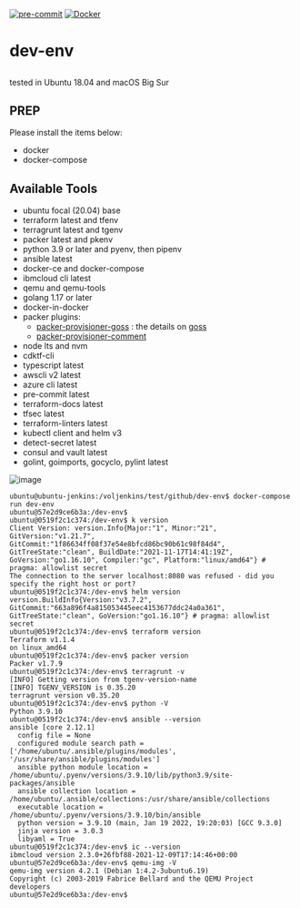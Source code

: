 [![pre-commit](https://github.com/ibm-xaas/dev-env/actions/workflows/pre-commit.yaml/badge.svg?branch=main)](https://github.com/ibm-xaas/dev-env/actions/workflows/pre-commit.yaml)
[![Docker](https://github.com/ibm-xaas/dev-env/actions/workflows/docker-publish.yml/badge.svg)](https://github.com/ibm-xaas/dev-env/actions/workflows/docker-publish.yml)

# dev-env
##
tested in Ubuntu 18.04 and macOS Big Sur

## PREP

Please install the items below:
* docker
* docker-compose

## Available Tools
* ubuntu focal (20.04) base
* terraform latest and tfenv
* terragrunt latest and tgenv
* packer latest and pkenv
* python 3.9 or later and pyenv, then pipenv
* ansible latest
* docker-ce and docker-compose
* ibmcloud cli latest
* qemu and qemu-tools
* golang 1.17 or later
* docker-in-docker
* packer plugins:
  * [packer-provisioner-goss](https://github.com/YaleUniversity/packer-provisioner-goss) : the details on [goss](https://github.com/aelsabbahy/goss)
  * [packer-provisioner-comment](https://github.com/ibm-xaas/packer-provisioner-comment)
* node lts and nvm
* cdktf-cli
* typescript latest
* awscli v2 latest
* azure cli latest
* pre-commit latest
* terraform-docs latest
* tfsec latest
* terraform-linters latest
* kubectl client and helm v3
* detect-secret latest
* consul and vault latest
* golint, goimports, gocyclo, pylint latest

![image](https://user-images.githubusercontent.com/67604276/151308353-6a7bc34c-6ab1-404e-96b1-eb4738307c09.png)


```
ubuntu@ubuntu-jenkins:/voljenkins/test/github/dev-env$ docker-compose run dev-env
ubuntu@57e2d9ce6b3a:/dev-env$
ubuntu@0519f2c1c374:/dev-env$ k version
Client Version: version.Info{Major:"1", Minor:"21", GitVersion:"v1.21.7", GitCommit:"1f86634ff08f37e54e8bfcd86bc90b61c98f84d4", GitTreeState:"clean", BuildDate:"2021-11-17T14:41:19Z", GoVersion:"go1.16.10", Compiler:"gc", Platform:"linux/amd64"} # pragma: allowlist secret
The connection to the server localhost:8080 was refused - did you specify the right host or port?
ubuntu@0519f2c1c374:/dev-env$ helm version
version.BuildInfo{Version:"v3.7.2", GitCommit:"663a896f4a815053445eec4153677ddc24a0a361", GitTreeState:"clean", GoVersion:"go1.16.10"} # pragma: allowlist secret
ubuntu@0519f2c1c374:/dev-env$ terraform version
Terraform v1.1.4
on linux_amd64
ubuntu@0519f2c1c374:/dev-env$ packer version
Packer v1.7.9
ubuntu@0519f2c1c374:/dev-env$ terragrunt -v
[INFO] Getting version from tgenv-version-name
[INFO] TGENV_VERSION is 0.35.20
terragrunt version v0.35.20
ubuntu@0519f2c1c374:/dev-env$ python -V
Python 3.9.10
ubuntu@0519f2c1c374:/dev-env$ ansible --version
ansible [core 2.12.1]
  config file = None
  configured module search path = ['/home/ubuntu/.ansible/plugins/modules', '/usr/share/ansible/plugins/modules']
  ansible python module location = /home/ubuntu/.pyenv/versions/3.9.10/lib/python3.9/site-packages/ansible
  ansible collection location = /home/ubuntu/.ansible/collections:/usr/share/ansible/collections
  executable location = /home/ubuntu/.pyenv/versions/3.9.10/bin/ansible
  python version = 3.9.10 (main, Jan 19 2022, 19:20:03) [GCC 9.3.0]
  jinja version = 3.0.3
  libyaml = True
ubuntu@0519f2c1c374:/dev-env$ ic --version
ibmcloud version 2.3.0+26fbf88-2021-12-09T17:14:46+00:00
ubuntu@57e2d9ce6b3a:/dev-env$ qemu-img -V
qemu-img version 4.2.1 (Debian 1:4.2-3ubuntu6.19)
Copyright (c) 2003-2019 Fabrice Bellard and the QEMU Project developers
ubuntu@57e2d9ce6b3a:/dev-env$
```
